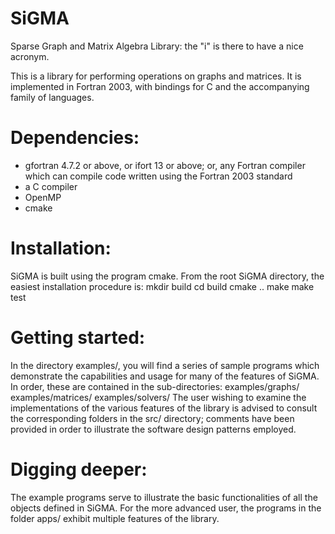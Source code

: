 SiGMA
=====

Sparse Graph and Matrix Algebra Library: the "i" is there to have a nice acronym.

This is a library for performing operations on graphs and matrices. It is implemented
in Fortran 2003, with bindings for C and the accompanying family of languages.



Dependencies:
=============
* gfortran 4.7.2 or above, or ifort 13 or above; or, any Fortran compiler which can
  compile code written using the Fortran 2003 standard
* a C compiler
* OpenMP
* cmake


Installation:
=============
SiGMA is built using the program cmake. From the root SiGMA directory, the easiest
installation procedure is:
  mkdir build
  cd build
  cmake ..
  make
  make test


Getting started:
================
In the directory examples/, you will find a series of sample programs which
demonstrate the capabilities and usage for many of the features of SiGMA. In order,
these are contained in the sub-directories:
  examples/graphs/
  examples/matrices/
  examples/solvers/
The user wishing to examine the implementations of the various features of the
library is advised to consult the corresponding folders in the src/ directory;
comments have been provided in order to illustrate the software design patterns
employed.


Digging deeper:
===============
The example programs serve to illustrate the basic functionalities of all the objects
defined in SiGMA. For the more advanced user, the programs in the folder apps/ exhibit
multiple features of the library.
